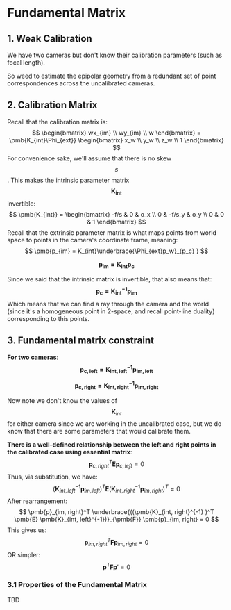# Fundamental Matrix

## 1. Weak Calibration

We have two cameras but don't know their calibration parameters (such as focal length).

So weed to estimate the epipolar geometry from a redundant set of point correspondences across the uncalibrated cameras.

## 2. Calibration Matrix

Recall that the calibration matrix is:
$$
\begin{bmatrix} 
wx_{im} \\
wy_{im} \\
w
\end{bmatrix}
= \pmb{K_{int}\Phi_{ext}}
\begin{bmatrix}
x_w \\
y_w \\
z_w \\
1
\end{bmatrix}
$$
For convenience sake, we'll assume that there is no skew $$s$$.  This makes the intrinsic parameter matrix $$\pmb{K_{int}}$$ invertible:
$$
\pmb{K_{int}} = \begin{bmatrix} 
-f/s & 0 & o_x \\
0 & -f/s_y & o_y \\
0 & 0 & 1
\end{bmatrix}
$$
Recall that the extrinsic parameter matrix is what maps points from world space to points in the camera's coordinate frame, meaning:
$$
\pmb{p_{im} = K_{int}\underbrace{\Phi_{ext}p_w}_{p_c} }
$$

$$
\pmb{p_{im} = K_{int}p_c}
$$

Since we said that the intrinsic matrix is invertible, that also means that:
$$
\pmb{p_c = K_{int}^{-1}p_{im}}
$$
Which means that we can find a ray through the camera and the world (since it's a homogeneous point in 2-space, and recall point-line duality) corresponding to this points. 

## 3. Fundamental matrix constraint

**For two cameras**:
$$
\pmb{p_{c,left} = K_{int, left}^{-1}p_{im, left}}
$$

$$
\pmb{p_{c,right} = K_{int, right}^{-1}p_{im, right}}
$$

Now note we don't know the values of $$\pmb{K}_{int}$$ for either camera since we are working in the uncalibrated case, but we do know that there are some parameters that would calibrate them.

**There is a well-defined relationship between the left and right points in the calibrated case using essential matrix**:
$$
\pmb{p}_{c, right}^T \pmb{E} \pmb{p}_{c, left} = 0
$$
Thus, via substitution, we have:
$$
(\pmb{K}_{int, left}^{-1} \pmb{p}_{im, left})^T \pmb{E} (\pmb{K}_{int, right}^{-1} \pmb{p}_{im, right})^T = 0
$$
After rearrangement:
$$
\pmb{p}_{im, right}^T \underbrace{((\pmb{K}_{int, right}^{-1} )^T \pmb{E} \pmb{K}_{int, left}^{-1})}_{\pmb{F}} \pmb{p}_{im, right} = 0
$$
This gives us: 
$$
\pmb{p}_{im, right}^T \pmb{F} \pmb{p}_{im, right} = 0
$$
OR simpler:
$$
\pmb{p}^T \pmb{F} \pmb{p}' = 0
$$

### 3.1 Properties of the Fundamental Matrix

TBD